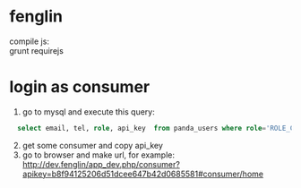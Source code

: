 fenglin
=======

compile js:  
grunt requirejs

login as consumer
=================
1. go to mysql and execute this query:
```sql
  select email, tel, role, api_key  from panda_users where role='ROLE_CONSUMER';
```
2. get some consumer and copy api_key
3. go to browser and make url, for example:
    http://dev.fenglin/app_dev.php/consumer?apikey=b8f94125206d51dcee647b42d0685581#consumer/home
    